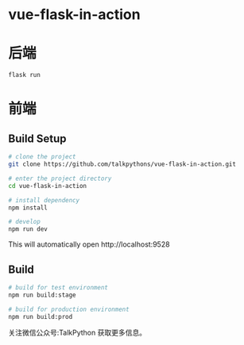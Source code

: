 # vue-flask-in-action

# 后端

```
flask run
```



# 前端

## Build Setup

```bash
# clone the project
git clone https://github.com/talkpythons/vue-flask-in-action.git

# enter the project directory
cd vue-flask-in-action

# install dependency
npm install

# develop
npm run dev
```

This will automatically open http://localhost:9528

## Build

```bash
# build for test environment
npm run build:stage

# build for production environment
npm run build:prod
```

关注微信公众号:TalkPython 获取更多信息。
